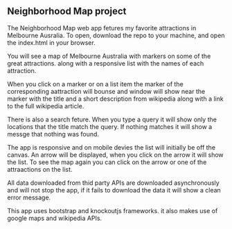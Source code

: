 ## Neighborhood Map project

The Neighborhood Map web app fetures my favorite attractions in Melbourne Ausralia.
To open, download the repo to your machine, and open the index.html in your browser.

You will see a map of Melbourne Australia with markers on some of the great attractions. along with a responsive list with the names of each attraction.

When you click on a marker or on a list item the marker of the corresponding aattraction will bounse and window will show near the marker with the title and a short description from wikipedia along with a link to the full wikipedia article.

There is also a search feture. When you type a query it will show only the locations that the title match the query. If nothing matches it will show a messge that nothing was found.

The app is responsive and on mobile devies the list will initially be off the canvas. An arrow will be displayed, when you click on the arrow it will show the list. To see the map again you can click on the arrow or one of the attraactions on the list.

All data downloaded from thid party APIs are downloaded asynchronously and will not stop the app, if it fails to download the data it will show a clean error message.

This app uses bootstrap and knockoutjs frameworks. it also makes use of google maps and wikipedia APIs.